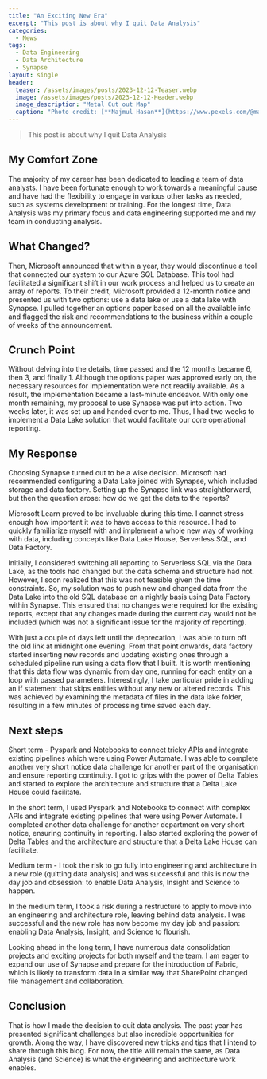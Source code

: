 ```yaml
---
title: "An Exciting New Era"
excerpt: "This post is about why I quit Data Analysis"
categories:
  - News
tags:
  - Data Engineering
  - Data Architecture
  - Synapse
layout: single
header:
  teaser: /assets/images/posts/2023-12-12-Teaser.webp
  image: /assets/images/posts/2023-12-12-Header.webp
  image_description: "Metal Cut out Map"
  caption: "Photo credit: [**Najmul Hasan**](https://www.pexels.com/@maihonhassan/)"
---
```

> This post is about why I quit Data Analysis

## My Comfort Zone

The majority of my career has been dedicated to leading a team of data analysts. I have been fortunate enough to work towards a meaningful cause and have had the flexibility to engage in various other tasks as needed, such as systems development or training. For the longest time, Data Analysis was my primary focus and data engineering supported me and my team in conducting analysis.

## What Changed?

Then, Microsoft announced that within a year, they would discontinue a tool that connected our system to our Azure SQL Database. This tool had facilitated a significant shift in our work process and helped us to create an array of reports. To their credit, Microsoft provided a 12-month notice and presented us with two options: use a data lake or use a data lake with Synapse. I pulled together an options paper based on all the available info and flagged the risk and recommendations to the business within a couple of weeks of the announcement.

## Crunch Point

Without delving into the details, time passed and the 12 months became 6, then 3, and finally 1. Although the options paper was approved early on, the necessary resources for implementation were not readily available. As a result, the implementation became a last-minute endeavor. With only one month remaining, my proposal to use Synapse was put into action. Two weeks later, it was set up and handed over to me. Thus, I had two weeks to implement a Data Lake solution that would facilitate our core operational reporting.

## My Response

Choosing Synapse turned out to be a wise decision. Microsoft had recommended configuring a Data Lake joined with Synapse, which included storage and data factory. Setting up the Synapse link was straightforward, but then the question arose: how do we get the data to the reports?

Microsoft Learn proved to be invaluable during this time. I cannot stress enough how important it was to have access to this resource. I had to quickly familiarize myself with and implement a whole new way of working with data, including concepts like Data Lake House, Serverless SQL, and Data Factory.

Initially, I considered switching all reporting to Serverless SQL via the Data Lake, as the tools had changed but the data schema and structure had not. However, I soon realized that this was not feasible given the time constraints. So, my solution was to push new and changed data from the Data Lake into the old SQL database on a nightly basis using Data Factory within Synapse. This ensured that no changes were required for the existing reports, except that any changes made during the current day would not be included (which was not a significant issue for the majority of reporting).

With just a couple of days left until the deprecation, I was able to turn off the old link at midnight one evening. From that point onwards, data factory started inserting new records and updating existing ones through a scheduled pipeline run using a data flow that I built. It is worth mentioning that this data flow was dynamic from day one, running for each entity on a loop with passed parameters. Interestingly, I take particular pride in adding an if statement that skips entities without any new or altered records. This was achieved by examining the metadata of files in the data lake folder, resulting in a few minutes of processing time saved each day.

## Next steps

Short term - Pyspark and Notebooks to connect tricky APIs and integrate existing pipelines which were using Power Automate. I was able to complete another very short notice data challenge for another part of the organisation and ensure reporting continuity. I got to grips with the power of Delta Tables and started to explore the architecture and structure that a Delta Lake House could facilitate.

In the short term, I used Pyspark and Notebooks to connect with complex APIs and integrate existing pipelines that were using Power Automate. I completed another data challenge for another department on very short notice, ensuring continuity in reporting. I also started exploring the power of Delta Tables and the architecture and structure that a Delta Lake House can facilitate.

Medium term - I took the risk to go fully into engineering and architecture in a new role (quitting data analysis) and was successful and this is now the day job and obsession: to enable Data Analysis, Insight and Science to happen.

In the medium term, I took a risk during a restructure to apply to move into an engineering and architecture role, leaving behind data analysis. I was successful and the new role has now become my day job and passion: enabling Data Analysis, Insight, and Science to flourish.

Looking ahead in the long term, I have numerous data consolidation projects and exciting projects for both myself and the team. I am eager to expand our use of Synapse and prepare for the introduction of Fabric, which is likely to transform data in a similar way that SharePoint changed file management and collaboration.

## Conclusion

That is how I made the decision to quit data analysis. The past year has presented significant challenges but also incredible opportunities for growth. Along the way, I have discovered new tricks and tips that I intend to share through this blog. For now, the title will remain the same, as Data Analysis (and Science) is what the engineering and architecture work enables.